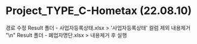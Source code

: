 # Project_TYPE_C-Hometax (22.08.10)
 
경로 수정
Result 폴더 - 사업자등록상태.xlsx > '사업자등록상태' 컬럼 제외 내용제거 "\n"
Result 폴더 - 폐업자명단.xlsx > 내용제거 후 실행
